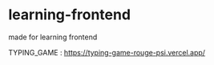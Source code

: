 # learning-frontend
made for learning frontend

TYPING_GAME : https://typing-game-rouge-psi.vercel.app/
